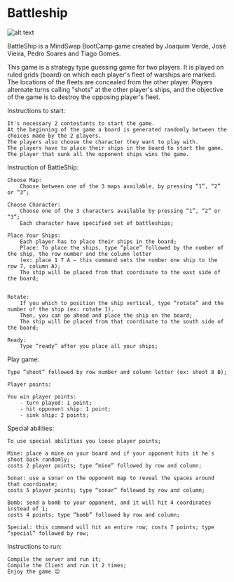 # Battleship

![alt text](https://i.gyazo.com/6b573dcdcbc0f8fe7e9bb12459b196ee.png)

BattleShip is a MindSwap BootCamp game created by Joaquim Verde, José Vieira, Pedro Soares and Tiago Gomes.

This game is a strategy type guessing game for two players.
It is played on ruled grids (board) on which each player's fleet of warships are marked.
The locations of the fleets are concealed from the other player.
Players alternate turns calling "shots" at the other player's ships, and the objective of the game is to destroy the
opposing player's fleet.

Instructions to start:

	It's necessary 2 contestants to start the game.
	At the beginning of the game a board is generated randomly between the choices made by the 2 players.
	The players also choose the character they want to play with.
	The players have to place their ships in the board to start the game.
	The player that sunk all the opponent ships wins the game.

Instruction of BattleShip:

	Choose Map:
		Choose between one of the 3 maps available, by pressing “1”, “2” or “3”;
	
	Choose Character:
		Choose one of the 3 characters available by pressing “1”, “2” or “3”;
		Each character have specified set of battleships;
	
	Place Your Ships:
		Each player has to place their ships in the board;
		Place: To place the ships, type “place” followed by the number of the ship, the row number and the column letter
		(ex: place 1 7 A – this command sets the number one ship to the row 7, column A);
		The ship will be placed from that coordinate to the east side of the board;


	Rotate:
		If you which to position the ship vertical, type “rotate” and the number of the ship (ex: rotate 1).
		Then, you can go ahead and place the ship on the board;
		The ship will be placed from that coordinate to the south side of the board;

	Ready: 
		Type “ready” after you place all your ships;

Play game:

	Type “shoot” followed by row number and column letter (ex: shoot 8 B);

	Player points:

	You win player points:
		- turn played: 1 point;
		- hit opponent ship: 1 point;
		- sink ship: 2 points;

Special abilities:

	To use special abilities you loose player points;

	Mine: place a mine on your board and if your opponent hits it he´s shoot back randomly;
	costs 2 player points; type “mine” followed by row and column;

	Sonar: use a sonar on the opponent map to reveal the spaces around that coordinate;
	costs 5 player points; type “sonar” followed by row and column;

	Bomb: send a bomb to your opponent, and it will hit 4 coordinates instead of 1;
	costs 4 points; type “bomb” followed by row and column;

	Special: this command will hit an entire row; costs 7 points; type “special” followed by row;

Instructions to run:

    Compile the server and run it;
    Compile the Client and run it 2 times;
    Enjoy the game 😊
